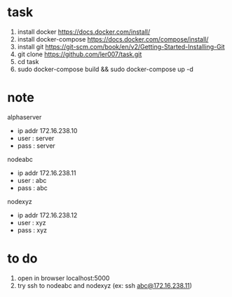 # task

1. install docker https://docs.docker.com/install/
2. install docker-compose https://docs.docker.com/compose/install/
3. install git https://git-scm.com/book/en/v2/Getting-Started-Installing-Git
4. git clone https://github.com/ler007/task.git
5. cd task
6. sudo docker-compose build && sudo docker-compose up -d

# note
alphaserver 
- ip addr 172.16.238.10
- user : server
- pass : server

nodeabc
- ip addr 172.16.238.11
- user : abc
- pass : abc

nodexyz
- ip addr 172.16.238.12
- user : xyz
- pass : xyz

# to do
1. open in browser localhost:5000
2. try ssh to nodeabc and nodexyz (ex: ssh abc@172.16.238.11)
